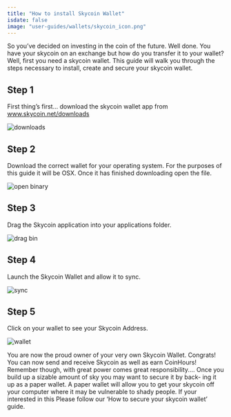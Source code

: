 ```yaml
---
title: "How to install Skycoin Wallet"
isdate: false
image: "user-guides/wallets/skycoin_icon.png"
---
```


So you’ve decided on investing in the coin of the future. Well done. You have
your skycoin on an exchange but how do you transfer it to your wallet? Well,
first you need a skycoin wallet. This guide will walk you through the steps
necessary to install, create and secure your skycoin wallet.

## Step 1
First thing’s first... download the skycoin wallet app from www.skycoin.net/downloads

![downloads](/user-guides/wallets/downloads.png)

## Step 2
Download the correct wallet for your operating system.
For the purposes of this guide it	will be OSX. Once it has
finished downloading open the file.

![open binary](/user-guides/wallets/open_bin.png)

## Step 3
Drag the Skycoin application into your applications folder.

![drag bin](/user-guides/wallets/drag_skycoin_app.png)

## Step 4
Launch the Skycoin Wallet and allow it to sync.

![sync](/user-guides/wallets/sync.png)

## Step 5
Click on your wallet to see your Skycoin Address.

![wallet](/user-guides/wallets/wallet2.png)

You are now the proud owner of your very own Skycoin Wallet. Congrats!
You can now send and receive Skycoin as well as earn CoinHours!
Remember though, with great power comes great responsibility....
Once you build up a sizable amount of sky you may want to secure it by back-
ing it up as a paper wallet. A paper wallet will allow you to get your skycoin off
your computer where it may be vulnerable to shady people. If your interested
in this Please follow our ‘How to secure your skycoin wallet’ guide.
